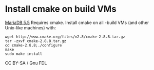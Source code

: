 # Install cmake on build VMs

[MariaDB 5.5](broken-reference) Requires cmake. Install cmake on all -build VMs (and other Unix-like machines) with:

```
wget http://www.cmake.org/files/v2.8/cmake-2.8.8.tar.gz
tar -zxvf cmake-2.8.8.tar.gz
cd cmake-2.8.8;./configure
make
sudo make install
```

CC BY-SA / Gnu FDL
